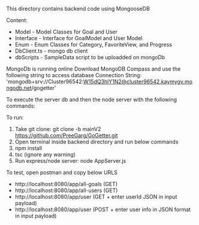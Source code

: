 This directory contains backend code using MongooseDB

Content:
* Model - Model Classes for Goal and User
* Interface - Interface for GoalModel and User Model
* Enum - Enum Classes for Category, FavoriteView, and Progress
* DbClient.ts - mongo db client
* dbScripts - SampleData script to be uploadded on mongoDb

MongoDb is running online
Download MongoDB Compass and use the following string to access database
Connection String: 'mongodb+srv://Cluster96542:W15dQ3hlY1N2@cluster96542.kaymygv.mongodb.net/gogetter'

To execute the server db and then the node server with the following commands:

To run:
1. Take git clone: git clone -b mainV2 https://github.com/PreeGarg/GoGetter.git
2. Open terminal inside backend directory and run below commands
3. npm install
4. tsc (ignore any warning)
5. Run express/node server: node AppServer.js 

To test, open postman and copy below URLS
* http://localhost:8080/app/all-goals (GET)
* http://localhost:8080/app/all-users (GET)
* http://localhost:8080/app/user (GET + enter userId JSON in input payload)
* http://localhost:8080/app/user (POST + enter user info in JSON format in input payload)
